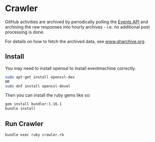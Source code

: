 # Crawler

GitHub activities are archived by periodically polling the [Events API](https://developer.github.com/v3/activity/events/) and archiving the raw responses into hourly archives - i.e. no additional post processing is done.

For details on how to fetch the archived data, see www.gharchive.org.

## Install

You may need to install openssl to install eventmachine correctly.

```sh
sudo apt-get install openssl-dev
OR
sudo dnf install openssl-devel
```

Then you can install the ruby gems like so:

```sh
gem install bundler:1.16.1
bundle install
```

## Run Crawler

```sh
bundle exec ruby crawler.rb
```